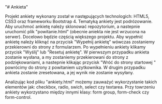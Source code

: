 "# Ankieta" 

Projekt ankiety wykonany został w następujących technologich: HTML5, CSS3 oraz frameworku Bootstrap 4. Tematyką ankiety jest podrózowanie.
Aby uruchmoć ankietę należy sklonować repozytorium, a nastepnie uruchomić plik "powitanie.html" (obecnie aniekta nie jest wrzucona na serwer). Docelowo będzie częścią większego projektu.
Aby wypełnić ankietę należy kliknąć na przycisk "Wypełnij ankietę" wówczas zostaniemy przekierowni do strony z formularzem. Po wypełnieniu ankiety klikamy przycisk "Wyślij" lub "Resetuj ankietę". W pierwszym przypadku ankieta zostanie wysłana, a my zostaniemy przekierowani do strony z podziękowaniami, a nastepnie klikając przycisk "Wróć do strony startowej " powrócimy do strony z powitaniem uzytkownika. W drugim przypadku ankieta zostanie zresetowana, a jej wynik nie zostanie wysyłany. 

Analizując kod pliku "ankiety.html" możemy zauważyć wykorzystanie takich elementów jak: checkbox, radio, swich, select czy textarea. Przy towrzeniu ankiety wykorzystano między innymi klasy: form group, form-check czy form-control.
